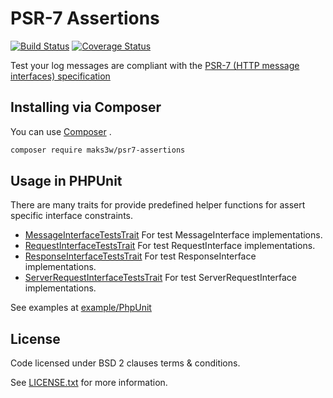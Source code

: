 # PSR-7 Assertions

[![Build Status](https://travis-ci.org/Maks3w/Psr7Assertions.svg?branch=master)](https://travis-ci.org/Maks3w/Psr7Assertions)
[![Coverage Status](https://coveralls.io/repos/Maks3w/Psr7Assertions/badge.svg?branch=master)](https://coveralls.io/r/Maks3w/Psr7Assertions?branch=master)

Test your log messages are compliant with the [PSR-7 (HTTP message interfaces) specification](http://www.php-fig.org/psr/psr-7/)

## Installing via Composer

You can use [Composer](https://getcomposer.org) .

```bash
composer require maks3w/psr7-assertions
```

## Usage in PHPUnit

There are many traits for provide predefined helper functions for assert specific interface constraints.

- [MessageInterfaceTestsTrait](src/PhpUnit/MessageInterfaceTestsTrait.php) For test MessageInterface implementations.
- [RequestInterfaceTestsTrait](src/PhpUnit/RequestInterfaceTestsTrait.php) For test RequestInterface implementations.
- [ResponseInterfaceTestsTrait](src/PhpUnit/ResponseInterfaceTestsTrait.php) For test ResponseInterface implementations.
- [ServerRequestInterfaceTestsTrait](src/PhpUnit/ServerRequestInterfaceTestsTrait.php) For test ServerRequestInterface implementations.

See examples at [example/PhpUnit](example/PhpUnit)

## License

  Code licensed under BSD 2 clauses terms & conditions.

  See [LICENSE.txt](LICENSE.txt) for more information.

